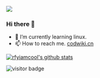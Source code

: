 ![](https://github.com/rfyiamcool/rfyiamcool/blob/master/header.png)
### Hi there 👋

<!--
**MilkyMoon/MilkyMoon** is a ✨ _special_ ✨ repository because its `README.md` (this file) appears on your GitHub profile.

Here are some ideas to get you started:

- 🔭 I’m currently working on ...
- 🌱 I’m currently learning ...
- 👯 I’m looking to collaborate on ...
- 🤔 I’m looking for help with ...
- 💬 Ask me about ...
- 📫 How to reach me. [codwiki.cn](https://codwiki.cn)
- 😄 Pronouns: ...
- ⚡ Fun fact: ...
-->

- 🌱 I’m currently learning linux.
- 📫 How to reach me. [codwiki.cn](https://codwiki.cn)

[![rfyiamcool's github stats](https://github-readme-stats.vercel.app/api?username=MilkyMoon)](https://github.com/MilkyMoon)

<img src="https://visitor-badge.laobi.icu/badge?page_id=MilkyMoon.MilkyMoon" alt="visitor badge"/> 
